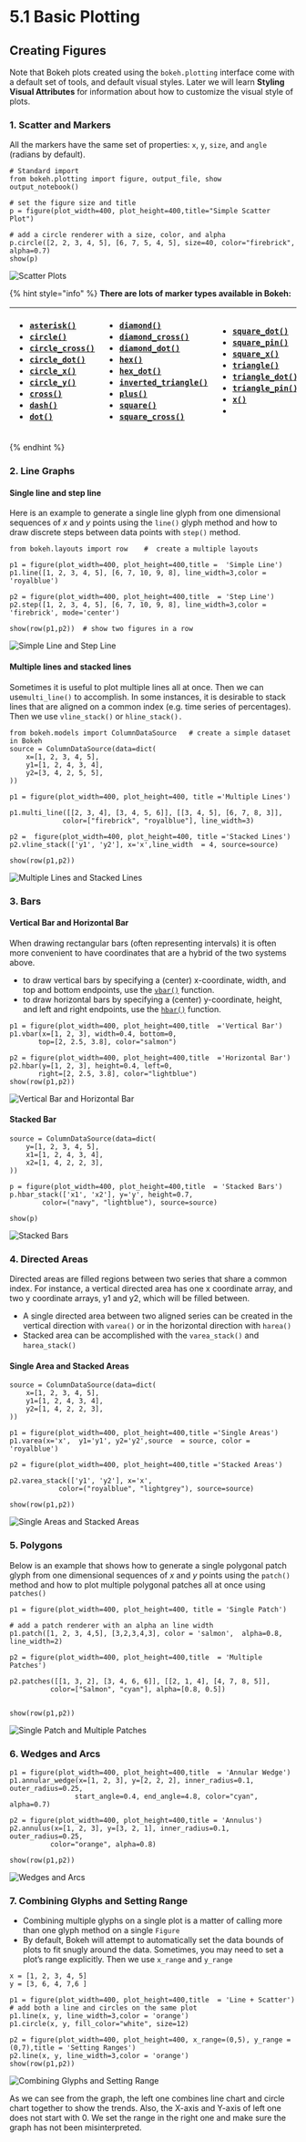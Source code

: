 # 5.1 Basic Plotting

## Creating Figures

Note that Bokeh plots created using the `bokeh.plotting` interface come with a default set of tools, and default visual styles. Later we will learn  **Styling Visual Attributes** for information about how to customize the visual style of plots.

### 1. Scatter  and  Markers

All the markers have the same set of properties: `x`, `y`, `size`, and `angle` \(radians by default\).

```text
# Standard import
from bokeh.plotting import figure, output_file, show
output_notebook()
```

```text
# set the figure size and title
p = figure(plot_width=400, plot_height=400,title="Simple Scatter Plot")

# add a circle renderer with a size, color, and alpha
p.circle([2, 2, 3, 4, 5], [6, 7, 5, 4, 5], size=40, color="firebrick", alpha=0.7)
show(p)
```

![Scatter Plots](../.gitbook/assets/bokeh_plot.png)

{% hint style="info" %}
**There are lots of marker types available in Bokeh:**

<table>
  <thead>
    <tr>
      <th style="text-align:left">
        <ul>
          <li><a href="https://docs.bokeh.org/en/latest/docs/reference/plotting.html#bokeh.plotting.figure.Figure.asterisk"><code>asterisk()</code></a>
          </li>
          <li><a href="https://docs.bokeh.org/en/latest/docs/reference/plotting.html#bokeh.plotting.figure.Figure.circle"><code>circle()</code></a>
          </li>
          <li><a href="https://docs.bokeh.org/en/latest/docs/reference/plotting.html#bokeh.plotting.figure.Figure.circle_cross"><code>circle_cross()</code></a>
          </li>
          <li><a href="https://docs.bokeh.org/en/latest/docs/reference/plotting.html#bokeh.plotting.figure.Figure.circle_dot"><code>circle_dot()</code></a>
          </li>
          <li><a href="https://docs.bokeh.org/en/latest/docs/reference/plotting.html#bokeh.plotting.figure.Figure.circle_x"><code>circle_x()</code></a>
          </li>
          <li><a href="https://docs.bokeh.org/en/latest/docs/reference/plotting.html#bokeh.plotting.figure.Figure.circle_y"><code>circle_y()</code></a>
          </li>
          <li><a href="https://docs.bokeh.org/en/latest/docs/reference/plotting.html#bokeh.plotting.figure.Figure.cross"><code>cross()</code></a>
          </li>
          <li><a href="https://docs.bokeh.org/en/latest/docs/reference/plotting.html#bokeh.plotting.figure.Figure.dash"><code>dash()</code></a>
          </li>
          <li><a href="https://docs.bokeh.org/en/latest/docs/reference/plotting.html#bokeh.plotting.figure.Figure.dot"><code>dot()</code></a>
          </li>
        </ul>
      </th>
      <th style="text-align:left">
        <ul>
          <li><a href="https://docs.bokeh.org/en/latest/docs/reference/plotting.html#bokeh.plotting.figure.Figure.diamond"><code>diamond()</code></a>
          </li>
          <li><a href="https://docs.bokeh.org/en/latest/docs/reference/plotting.html#bokeh.plotting.figure.Figure.diamond_cross"><code>diamond_cross()</code></a>
          </li>
          <li><a href="https://docs.bokeh.org/en/latest/docs/reference/plotting.html#bokeh.plotting.figure.Figure.diamond_dot"><code>diamond_dot()</code></a>
          </li>
          <li><a href="https://docs.bokeh.org/en/latest/docs/reference/plotting.html#bokeh.plotting.figure.Figure.hex"><code>hex()</code></a>
          </li>
          <li><a href="https://docs.bokeh.org/en/latest/docs/reference/plotting.html#bokeh.plotting.figure.Figure.hex_dot"><code>hex_dot()</code></a>
          </li>
          <li><a href="https://docs.bokeh.org/en/latest/docs/reference/plotting.html#bokeh.plotting.figure.Figure.inverted_triangle"><code>inverted_triangle()</code></a>
          </li>
          <li><a href="https://docs.bokeh.org/en/latest/docs/reference/plotting.html#bokeh.plotting.figure.Figure.plus"><code>plus()</code></a>
          </li>
          <li><a href="https://docs.bokeh.org/en/latest/docs/reference/plotting.html#bokeh.plotting.figure.Figure.square"><code>square()</code></a>
          </li>
          <li><a href="https://docs.bokeh.org/en/latest/docs/reference/plotting.html#bokeh.plotting.figure.Figure.square_cross"><code>square_cross()</code></a>
          </li>
        </ul>
      </th>
      <th style="text-align:left">
        <p></p>
        <ul>
          <li><a href="https://docs.bokeh.org/en/latest/docs/reference/plotting.html#bokeh.plotting.figure.Figure.square_dot"><code>square_dot()</code></a>
          </li>
          <li><a href="https://docs.bokeh.org/en/latest/docs/reference/plotting.html#bokeh.plotting.figure.Figure.square_pin"><code>square_pin()</code></a>
          </li>
          <li><a href="https://docs.bokeh.org/en/latest/docs/reference/plotting.html#bokeh.plotting.figure.Figure.square_x"><code>square_x()</code></a>
          </li>
          <li><a href="https://docs.bokeh.org/en/latest/docs/reference/plotting.html#bokeh.plotting.figure.Figure.triangle"><code>triangle()</code></a>
          </li>
          <li><a href="https://docs.bokeh.org/en/latest/docs/reference/plotting.html#bokeh.plotting.figure.Figure.triangle_dot"><code>triangle_dot()</code></a>
          </li>
          <li><a href="https://docs.bokeh.org/en/latest/docs/reference/plotting.html#bokeh.plotting.figure.Figure.triangle_pin"><code>triangle_pin()</code></a>
          </li>
          <li><a href="https://docs.bokeh.org/en/latest/docs/reference/plotting.html#bokeh.plotting.figure.Figure.x"><code>x()</code></a>
          </li>
          <li></li>
        </ul>
      </th>
    </tr>
  </thead>
  <tbody></tbody>
</table>
{% endhint %}

### 2. Line Graphs

#### Single line and  step line

Here  is  an  example to  generate a single line glyph from one dimensional sequences of _x_ and _y_ points using the `line()` glyph method and how to draw discrete steps between data points with   `step()` method.

```text
from bokeh.layouts import row    #  create a multiple layouts

p1 = figure(plot_width=400, plot_height=400,title =  'Simple Line')
p1.line([1, 2, 3, 4, 5], [6, 7, 10, 9, 8], line_width=3,color =  'royalblue')

p2 = figure(plot_width=400, plot_height=400,title  = 'Step Line')
p2.step([1, 2, 3, 4, 5], [6, 7, 10, 9, 8], line_width=3,color =  'firebrick', mode='center')

show(row(p1,p2))  # show two figures in a row
```

![Simple Line and Step Line](../.gitbook/assets/screenshot-2020-07-14-at-17.30.41.png)

#### Multiple lines and stacked lines

Sometimes it is useful to plot multiple lines all at once.  Then we  can use`multi_line()`  to  accomplish.  In some instances, it is desirable to stack lines that are aligned on a common index \(e.g. time series of percentages\). Then we use `vline_stack()` or  `hline_stack().`

```text
from bokeh.models import ColumnDataSource   # create a simple dataset in Bokeh
source = ColumnDataSource(data=dict(
    x=[1, 2, 3, 4, 5],
    y1=[1, 2, 4, 3, 4],
    y2=[3, 4, 2, 5, 5],
))
```

```text
p1 = figure(plot_width=400, plot_height=400, title ='Multiple Lines')

p1.multi_line([[2, 3, 4], [3, 4, 5, 6]], [[3, 4, 5], [6, 7, 8, 3]],
             color=["firebrick", "royalblue"], line_width=3)

p2 =  figure(plot_width=400, plot_height=400, title ='Stacked Lines')
p2.vline_stack(['y1', 'y2'], x='x',line_width  = 4, source=source)

show(row(p1,p2))
```

![Multiple Lines and Stacked Lines](../.gitbook/assets/screenshot-2020-07-14-at-17.30.33.png)

### 3. Bars

#### Vertical Bar and Horizontal Bar

When drawing rectangular bars \(often representing intervals\) it is often more convenient to have coordinates that are a hybrid of the two systems above.

* to draw vertical bars by specifying a \(center\) x-coordinate, width, and top and bottom endpoints, use the [`vbar()`](https://docs.bokeh.org/en/latest/docs/reference/plotting.html#bokeh.plotting.figure.Figure.vbar)  function.
* to draw horizontal bars by specifying a \(center\) y-coordinate, height, and left and right endpoints, use the [`hbar()`](https://docs.bokeh.org/en/latest/docs/reference/plotting.html#bokeh.plotting.figure.Figure.hbar) function.

```text
p1 = figure(plot_width=400, plot_height=400,title  ='Vertical Bar')
p1.vbar(x=[1, 2, 3], width=0.4, bottom=0,
       top=[2, 2.5, 3.8], color="salmon")

p2 = figure(plot_width=400, plot_height=400,title  ='Horizontal Bar')
p2.hbar(y=[1, 2, 3], height=0.4, left=0,
       right=[2, 2.5, 3.8], color="lightblue")
show(row(p1,p2))
```

![Vertical Bar  and Horizontal Bar](../.gitbook/assets/screenshot-2020-07-14-at-17.34.03.png)

#### Stacked Bar

```text
source = ColumnDataSource(data=dict(
    y=[1, 2, 3, 4, 5],
    x1=[1, 2, 4, 3, 4],
    x2=[1, 4, 2, 2, 3],
))

p = figure(plot_width=400, plot_height=400,title  = 'Stacked Bars')
p.hbar_stack(['x1', 'x2'], y='y', height=0.7, 
        color=("navy", "lightblue"), source=source)

show(p)
```

![Stacked Bars](../.gitbook/assets/bokeh_plot-4-.png)

### 4. Directed Areas

Directed areas are filled regions between two series that share a common index. For instance, a vertical directed area has one x coordinate array, and two y coordinate arrays, y1 and y2, which will be filled between.

* A single directed area between two aligned series can be created in the vertical direction with `varea()` or in the horizontal direction with `harea()`
* Stacked  area can be accomplished with the `varea_stack()` and `harea_stack()`

#### Single Area and Stacked Areas

```text
source = ColumnDataSource(data=dict(
    x=[1, 2, 3, 4, 5],
    y1=[1, 2, 4, 3, 4],
    y2=[1, 4, 2, 2, 3],
))

p1 = figure(plot_width=400, plot_height=400,title ='Single Areas')
p1.varea(x='x',  y1='y1', y2='y2',source  = source, color = 'royalblue')

p2 = figure(plot_width=400, plot_height=400,title ='Stacked Areas')

p2.varea_stack(['y1', 'y2'], x='x', 
            color=("royalblue", "lightgrey"), source=source)

show(row(p1,p2))
```

![Single Areas and Stacked Areas](../.gitbook/assets/screenshot-2020-07-14-at-17.45.07.png)

### 5. Polygons

Below is an example that shows how to generate a single polygonal patch glyph from one dimensional sequences of _x_ and _y_ points using the `patch()`  method  and  how to plot multiple polygonal patches all at once  using `patches()`

```text
p1 = figure(plot_width=400, plot_height=400, title = 'Single Patch')

# add a patch renderer with an alpha an line width
p1.patch([1, 2, 3, 4,5], [3,2,3,4,3], color = 'salmon',  alpha=0.8, line_width=2)

p2 = figure(plot_width=400, plot_height=400,title  = 'Multiple Patches')

p2.patches([[1, 3, 2], [3, 4, 6, 6]], [[2, 1, 4], [4, 7, 8, 5]],
          color=["Salmon", "cyan"], alpha=[0.8, 0.5])


show(row(p1,p2))
```

![Single Patch  and Multiple  Patches](../.gitbook/assets/screenshot-2020-07-14-at-20.22.24.png)

### 6. Wedges and Arcs

```text
p1 = figure(plot_width=400, plot_height=400,title  = 'Annular Wedge')
p1.annular_wedge(x=[1, 2, 3], y=[2, 2, 2], inner_radius=0.1, outer_radius=0.25,
                start_angle=0.4, end_angle=4.8, color="cyan", alpha=0.7)

p2 = figure(plot_width=400, plot_height=400,title = 'Annulus')
p2.annulus(x=[1, 2, 3], y=[3, 2, 1], inner_radius=0.1, outer_radius=0.25,
          color="orange", alpha=0.8)

show(row(p1,p2))
```

![Wedges  and Arcs](../.gitbook/assets/screenshot-2020-07-14-at-17.53.12.png)

### 7. Combining Glyphs and Setting Range

* Combining multiple glyphs on a single plot is a matter of calling more than one glyph method on a single `Figure`
* By default, Bokeh will attempt to automatically set the data bounds of plots to fit snugly around the data. Sometimes, you may need to set a plot’s range explicitly. Then we  use `x_range`  and `y_range`

```text
x = [1, 2, 3, 4, 5]
y = [3, 6, 4, 7,6 ]

p1 = figure(plot_width=400, plot_height=400,title  = 'Line + Scatter')
# add both a line and circles on the same plot
p1.line(x, y, line_width=3,color = 'orange')
p1.circle(x, y, fill_color="white", size=12)

p2 = figure(plot_width=400, plot_height=400, x_range=(0,5), y_range = (0,7),title = 'Setting Ranges')
p2.line(x, y, line_width=3,color = 'orange')
show(row(p1,p2))
```

![Combining Glyphs and Setting Range](../.gitbook/assets/screenshot-2020-07-14-at-20.07.00.png)

As we can see from the graph,  the left one combines line chart  and circle  chart  together to show the  trends. Also,  the  X-axis  and Y-axis  of left one  does not start with 0. We set the range in  the  right one and  make  sure  the graph has not been misinterpreted.

